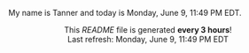 My name is Tanner and today is Monday, June 9, 11:49 PM EDT.

<p align="center">This <i>README</i> file is generated <b>every 3 hours</b>!</br>Last refresh: Monday, June 9, 11:49 PM EDT<br /></p>
